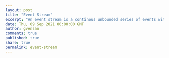 ```yaml
---
layout: post
title: "Event Stream"
excerpt: "An event stream is a continous unbounded series of events with the start of the stream before the start of the process and the end at a point in the future with ordering based on the point in time of the event occurance."
date: Thu, 09 Sep 2021 00:00:00 GMT
author: gvensan
comments: true
published: true
share: true
permalink: event-stream
---
```

